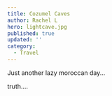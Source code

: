 ```yaml
---
title: Cozumel Caves
author: Rachel L
hero: lightcave.jpg
published: true
updated: ''
category:
  - Travel
---
```


Just another lazy moroccan day...

truth....
